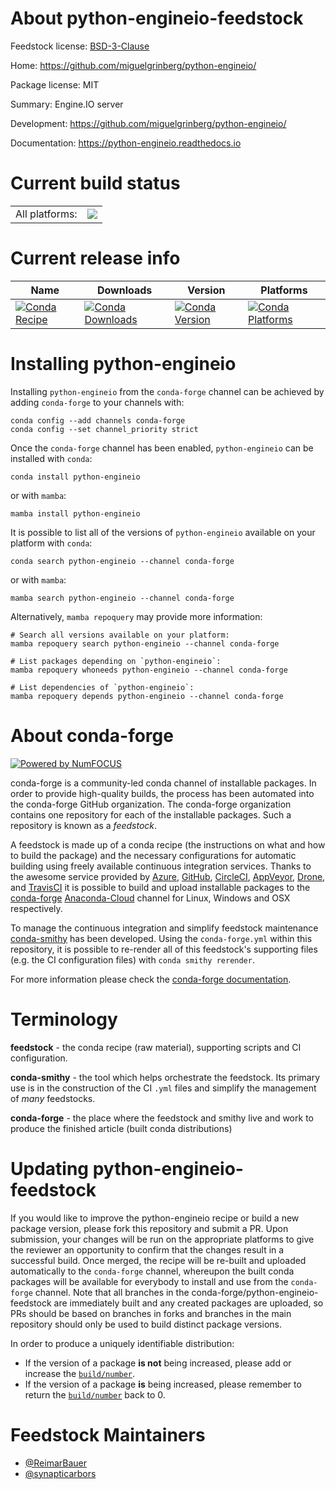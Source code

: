 About python-engineio-feedstock
===============================

Feedstock license: [BSD-3-Clause](https://github.com/conda-forge/python-engineio-feedstock/blob/main/LICENSE.txt)

Home: https://github.com/miguelgrinberg/python-engineio/

Package license: MIT

Summary: Engine.IO server

Development: https://github.com/miguelgrinberg/python-engineio/

Documentation: https://python-engineio.readthedocs.io

Current build status
====================


<table><tr><td>All platforms:</td>
    <td>
      <a href="https://dev.azure.com/conda-forge/feedstock-builds/_build/latest?definitionId=4809&branchName=main">
        <img src="https://dev.azure.com/conda-forge/feedstock-builds/_apis/build/status/python-engineio-feedstock?branchName=main">
      </a>
    </td>
  </tr>
</table>

Current release info
====================

| Name | Downloads | Version | Platforms |
| --- | --- | --- | --- |
| [![Conda Recipe](https://img.shields.io/badge/recipe-python--engineio-green.svg)](https://anaconda.org/conda-forge/python-engineio) | [![Conda Downloads](https://img.shields.io/conda/dn/conda-forge/python-engineio.svg)](https://anaconda.org/conda-forge/python-engineio) | [![Conda Version](https://img.shields.io/conda/vn/conda-forge/python-engineio.svg)](https://anaconda.org/conda-forge/python-engineio) | [![Conda Platforms](https://img.shields.io/conda/pn/conda-forge/python-engineio.svg)](https://anaconda.org/conda-forge/python-engineio) |

Installing python-engineio
==========================

Installing `python-engineio` from the `conda-forge` channel can be achieved by adding `conda-forge` to your channels with:

```
conda config --add channels conda-forge
conda config --set channel_priority strict
```

Once the `conda-forge` channel has been enabled, `python-engineio` can be installed with `conda`:

```
conda install python-engineio
```

or with `mamba`:

```
mamba install python-engineio
```

It is possible to list all of the versions of `python-engineio` available on your platform with `conda`:

```
conda search python-engineio --channel conda-forge
```

or with `mamba`:

```
mamba search python-engineio --channel conda-forge
```

Alternatively, `mamba repoquery` may provide more information:

```
# Search all versions available on your platform:
mamba repoquery search python-engineio --channel conda-forge

# List packages depending on `python-engineio`:
mamba repoquery whoneeds python-engineio --channel conda-forge

# List dependencies of `python-engineio`:
mamba repoquery depends python-engineio --channel conda-forge
```


About conda-forge
=================

[![Powered by
NumFOCUS](https://img.shields.io/badge/powered%20by-NumFOCUS-orange.svg?style=flat&colorA=E1523D&colorB=007D8A)](https://numfocus.org)

conda-forge is a community-led conda channel of installable packages.
In order to provide high-quality builds, the process has been automated into the
conda-forge GitHub organization. The conda-forge organization contains one repository
for each of the installable packages. Such a repository is known as a *feedstock*.

A feedstock is made up of a conda recipe (the instructions on what and how to build
the package) and the necessary configurations for automatic building using freely
available continuous integration services. Thanks to the awesome service provided by
[Azure](https://azure.microsoft.com/en-us/services/devops/), [GitHub](https://github.com/),
[CircleCI](https://circleci.com/), [AppVeyor](https://www.appveyor.com/),
[Drone](https://cloud.drone.io/welcome), and [TravisCI](https://travis-ci.com/)
it is possible to build and upload installable packages to the
[conda-forge](https://anaconda.org/conda-forge) [Anaconda-Cloud](https://anaconda.org/)
channel for Linux, Windows and OSX respectively.

To manage the continuous integration and simplify feedstock maintenance
[conda-smithy](https://github.com/conda-forge/conda-smithy) has been developed.
Using the ``conda-forge.yml`` within this repository, it is possible to re-render all of
this feedstock's supporting files (e.g. the CI configuration files) with ``conda smithy rerender``.

For more information please check the [conda-forge documentation](https://conda-forge.org/docs/).

Terminology
===========

**feedstock** - the conda recipe (raw material), supporting scripts and CI configuration.

**conda-smithy** - the tool which helps orchestrate the feedstock.
                   Its primary use is in the construction of the CI ``.yml`` files
                   and simplify the management of *many* feedstocks.

**conda-forge** - the place where the feedstock and smithy live and work to
                  produce the finished article (built conda distributions)


Updating python-engineio-feedstock
==================================

If you would like to improve the python-engineio recipe or build a new
package version, please fork this repository and submit a PR. Upon submission,
your changes will be run on the appropriate platforms to give the reviewer an
opportunity to confirm that the changes result in a successful build. Once
merged, the recipe will be re-built and uploaded automatically to the
`conda-forge` channel, whereupon the built conda packages will be available for
everybody to install and use from the `conda-forge` channel.
Note that all branches in the conda-forge/python-engineio-feedstock are
immediately built and any created packages are uploaded, so PRs should be based
on branches in forks and branches in the main repository should only be used to
build distinct package versions.

In order to produce a uniquely identifiable distribution:
 * If the version of a package **is not** being increased, please add or increase
   the [``build/number``](https://docs.conda.io/projects/conda-build/en/latest/resources/define-metadata.html#build-number-and-string).
 * If the version of a package **is** being increased, please remember to return
   the [``build/number``](https://docs.conda.io/projects/conda-build/en/latest/resources/define-metadata.html#build-number-and-string)
   back to 0.

Feedstock Maintainers
=====================

* [@ReimarBauer](https://github.com/ReimarBauer/)
* [@synapticarbors](https://github.com/synapticarbors/)

